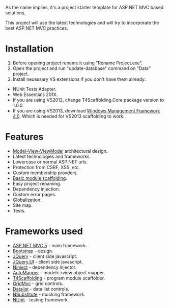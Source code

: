 As the name implies, it's a project starter template for ASP.NET MVC based solutions.

This project will use the latest technologies and will try to incorporate the best ASP.NET MVC practices.

# Installation
1. Before opening project rename it using "Rename Project.exe".
2. Open the project and run "update-database" command on "Data" project.
3. Install necessary VS extensions if you don't have them already:
  - NUnit Tests Adapter.
  - Web Essentials 201X.
  - If you are using VS2012, change T4Scaffolding.Core package version to 1.0.0.
  - If you are using VS2013, download [Windows Management Framework 4.0](http://www.microsoft.com/en-us/download/details.aspx?id=40855). Which is needed for VS2013 scaffolding to work.

# Features
- [Model-View-ViewModel](http://en.wikipedia.org/wiki/Model_View_ViewModel) architectural design.
- Latest technologies and frameworks.
- Lowercase or normal ASP.NET urls.
- Protection from CSRF, XSS, etc.
- Custom membership provders.
- [Basic module scaffolding](https://github.com/NonFactors/MVC.Template/wiki/Scaffolding).
- Easy project renaming.
- Dependency injection.
- Custom error pages.
- Globalization.
- Site map.
- Tests.

# Frameworks used
- [ASP.NET MVC 5](http://www.asp.net/mvc/) - main framework.
- [Bootstrap](http://getbootstrap.com/) - design.
- [JQuery](http://jquery.com/) - client side javascript.
- [JQuery.UI](http://jqueryui.com/) - client side javascript.
- [Ninject](http://www.ninject.org/) - dependency injector.
- [AutoMapper](http://automapper.org/) - model<->view object mapper.
- [T4Scaffolding](https://www.nuget.org/packages/T4Scaffolding.Core/) - program module scaffolder.
- [GridMvc](http://gridmvc.codeplex.com/) - grid controls.
- [Datalist](http://non-factors.com/Datalist/) - data list controls.
- [NSubstitute](http://nsubstitute.github.io/) - mocking framework.
- [NUnit](http://www.nunit.org/) - testing framework.
